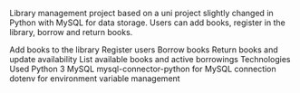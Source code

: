 Library management project based on a uni project slightly changed in Python with MySQL for data storage. Users can add books, register in the library, borrow and return books.

Add books to the library
Register users
Borrow books
Return books and update availability
List available books and active borrowings
Technologies Used
Python 3
MySQL
mysql-connector-python for MySQL connection
dotenv for environment variable management
